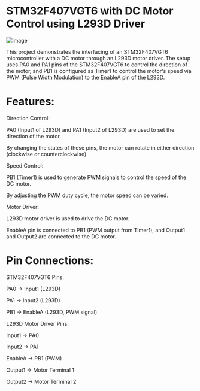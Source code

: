 # STM32F407VGT6 with DC Motor Control using L293D Driver

![image](https://github.com/user-attachments/assets/17dd3e70-ef61-4521-9bf0-92ec96db6133)



This project demonstrates the interfacing of an STM32F407VGT6 microcontroller with a DC motor through an L293D motor driver. The setup uses PA0 and PA1 pins of the STM32F407VGT6 to control the direction of the motor, and PB1 is configured as Timer1 to control the motor's speed via PWM (Pulse Width Modulation) to the EnableA pin of the L293D.

# Features:

Direction Control:

PA0 (Input1 of L293D) and PA1 (Input2 of L293D) are used to set the direction of the motor.

By changing the states of these pins, the motor can rotate in either direction (clockwise or counterclockwise).

Speed Control:

PB1 (Timer1) is used to generate PWM signals to control the speed of the DC motor.

By adjusting the PWM duty cycle, the motor speed can be varied.

Motor Driver:

L293D motor driver is used to drive the DC motor.

EnableA pin is connected to PB1 (PWM output from Timer1), and Output1 and Output2 are connected to the DC motor.

# Pin Connections:

STM32F407VGT6 Pins:

PA0 → Input1 (L293D)

PA1 → Input2 (L293D)

PB1 → EnableA (L293D, PWM signal)

L293D Motor Driver Pins:

Input1 → PA0

Input2 → PA1

EnableA → PB1 (PWM)

Output1 → Motor Terminal 1

Output2 → Motor Terminal 2
